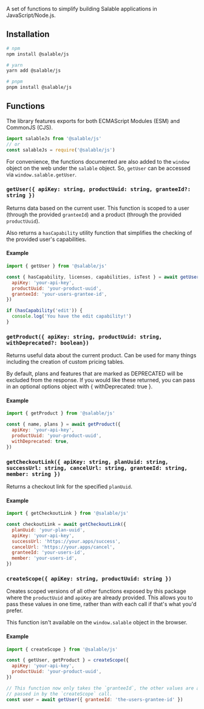 A set of functions to simplify building Salable applications in
JavaScript/Node.js.

## Installation

```sh
# npm
npm install @salable/js

# yarn
yarn add @salable/js

# pnpm
pnpm install @salable/js
```

## Functions

The library features exports for both ECMAScript Modules (ESM) and CommonJS
(CJS).

```js
import salableJs from '@salable/js'
// or
const salableJs = require('@salable/js')
```

For convenience, the functions documented are also added to the `window` object
on the web under the `salable` object. So, `getUser` can be accessed via
`window.salable.getUser`.

### `getUser({ apiKey: string, productUuid: string, granteeId?: string })`

Returns data based on the current user. This function is scoped to a user
(through the provided `granteeId`) and a product (through the provided
`productUuid`).

Also returns a `hasCapability` utility function that simplifies the checking of
the provided user's capabilities.

#### Example

```js
import { getUser } from '@salable/js'

const { hasCapability, licenses, capabilities, isTest } = await getUser({
  apiKey: 'your-api-key',
  productUuid: 'your-product-uuid',
  granteeId: 'your-users-grantee-id',
})

if (hasCapability('edit')) {
  console.log('You have the edit capability!')
}
```

### `getProduct({ apiKey: string, productUuid: string, withDeprecated?: boolean})`

Returns useful data about the current product. Can be used for many things
including the creation of custom pricing tables.

By default, plans and features that are marked as DEPRECATED will be excluded
from the response. If you would like these returned, you can pass in an optional
options object with { withDeprecated: true }.

#### Example

```js
import { getProduct } from '@salable/js'

const { name, plans } = await getProduct({
  apiKey: 'your-api-key',
  productUuid: 'your-product-uuid',
  withDeprecated: true,
})
```

### `getCheckoutLink({ apiKey: string, planUuid: string, successUrl: string, cancelUrl: string, granteeId: string, member: string })`

Returns a checkout link for the specified `planUuid`.

#### Example

```js
import { getCheckoutLink } from '@salable/js'

const checkoutLink = await getCheckoutLink({
  planUuid: 'your-plan-uuid',
  apiKey: 'your-api-key',
  successUrl: 'https://your.apps/success',
  cancelUrl: 'https://your.apps/cancel',
  granteeId: 'your-users-id',
  member: 'your-users-id',
})
```

### `createScope({ apiKey: string, productUuid: string })`

Creates scoped versions of all other functions exposed by this package where the
`productUuid` and `apiKey` are already provided. This allows you to pass these
values in one time, rather than with each call if that's what you'd prefer.

This function isn't available on the `window.salable` object in the browser.

#### Example

```js
import { createScope } from '@salable/js'

const { getUser, getProduct } = createScope({
  apiKey: 'your-api-key',
  productUuid: 'your-product-uuid',
})

// This function now only takes the `granteeId`, the other values are already
// passed in by the `createScope` call.
const user = await getUser({ granteeId: 'the-users-grantee-id' })
```
